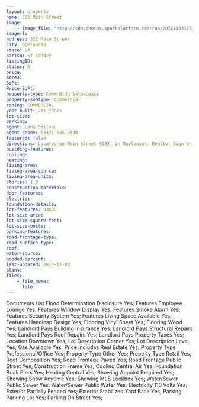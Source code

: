 ```yaml
---
layout: property
name: 332 Main Street
image:
    - image_file: "http://cdn.photos.sparkplatform.com/raa/20221103175320062992000000.jpg"
image-1:
address: 332 Main Street
city: Opelousas
state: LA
parish: St Landry
listingID: 
status: A
price: 
Acres: 
SqFt: 
Price-SqFt: 
property-type: Comm Bldg Sale/Lease
property-subtype: Commercial
zoning: COMMERCIAL
year-built: 21+ Years
lot-size: 
parking: 
agent: Lana Soileau
agent-phone: (337) 735-9300
featured: false
directions: Located on Main Street (182) in Opelousas. Realtor Sign on Property.
building-features: 
cooling: 
heating: 
living-area: 
living-area-source: 
living-area-units: 
stories: 1.0
construction-materials: 
door-features: 
electric: 
foundation-details: 
lot-features: 93X85
lot-size-area: 
lot-size-square-feet: 
lot-size-units: 
parking-features: 
road-frontage-type: 
road-surface-type: 
roof: 
water-source: 
wooded-percent: 
last-updated: 2022-11-03
plans: 
files:
    - file_name:
      file:
---
```

Documents List	Flood Determination Disclosure	Yes;
Features	Employee Lounge	Yes;
Features	Window Display	Yes;
Features	Smoke Alarm	Yes;
Features	Security System	Yes;
Features	Living Space Available	Yes;
Features	Handicap Design	Yes;
Flooring	Vinyl Sheet	Yes;
Flooring	Wood	Yes;
Landlord Pays	Building Insurance	Yes;
Landlord Pays	Structural Repairs	Yes;
Landlord Pays	Roof Repairs	Yes;
Landlord Pays	Property Taxes	Yes;
Location	Downtown	Yes;
Lot Description	Corner	Yes;
Lot Description	Level	Yes;
Gas	Available	Yes;
Price Includes	Real Estate	Yes;
Property Type	Professional/Office	Yes;
Property Type	Other	Yes;
Property Type	Retail	Yes;
Roof	Composition	Yes;
Road Frontage	Paved	Yes;
Road Frontage	Public Street	Yes;
Construction	Frame	Yes;
Cooling	Central Air	Yes;
Foundation	Brick Piers	Yes;
Heating	Central	Yes;
Showing	Appoint Required	Yes;
Showing	Show Anytime	Yes;
Showing	MLS Lockbox	Yes;
Water/Sewer	Public Sewer	Yes;
Water/Sewer	Public Water	Yes;
Electricity	110 Volts	Yes;
Exterior	Partially Fenced	Yes;
Exterior	Stabilized Yard Base	Yes;
Parking	Parking Lot	Yes;
Parking	On Street	Yes;

